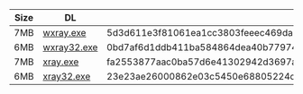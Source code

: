 |    Size   |     DL  | sha512sum |
|  ---  |  ---  |  ---  |
| 7MB | [wxray.exe](https://cdn.jsdelivr.net/gh/googleians/Xray-core@main/wxray.exe) | 5d3d611e3f81061ea1cc3803feeec469da1fea6a9c2a96111a0b25e8e246c93c650098e6c5fad85182447ea08c3b33051b9291d67a6f65db5aedc6cfeaf4501c |
| 6MB | [wxray32.exe](https://cdn.jsdelivr.net/gh/googleians/Xray-core@main/wxray32.exe) | 0bd7af6d1ddb411ba584864dea40b779743218c7c5000bcc1ada3404f0e60d3359985698c749536c694db64a03475bc5032e579f0bd4416e08717a03d57ddefb |
| 7MB | [xray.exe](https://cdn.jsdelivr.net/gh/googleians/Xray-core@main/xray.exe) | fa2553877aac0ba57d6e41302942d3697a9dd6e89681e491fad1be4ee24cdc3baefccfcca682f76402a52d8d2ed156e10b719fe5c99614e1c7dce6e25a9ea2ed |
| 6MB | [xray32.exe](https://cdn.jsdelivr.net/gh/googleians/Xray-core@main/xray32.exe) | 23e23ae26000862e03c5450e68805224dd4aac6b10f6b1a4a739dfade81a4c8a8d91ccc4dd875c15b10d700182c3f94059b190f39391b159437778f1097e9548 |
